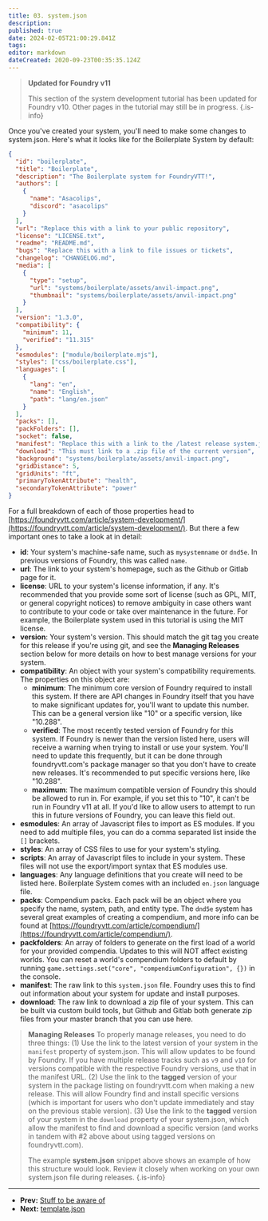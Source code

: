 ```yaml
---
title: 03. system.json
description: 
published: true
date: 2024-02-05T21:00:29.841Z
tags: 
editor: markdown
dateCreated: 2020-09-23T00:35:35.124Z
---
```


> **Updated for Foundry v11**
>
> This section of the system development tutorial has been updated for Foundry v10. Other pages in the tutorial may still be in progress.
{.is-info}

Once you've created your system, you'll need to make some changes to system.json. Here's what it looks like for the Boilerplate System by default:

```json
{
  "id": "boilerplate",
  "title": "Boilerplate",
  "description": "The Boilerplate system for FoundryVTT!",
  "authors": [
    {
      "name": "Asacolips",
      "discord": "asacolips"
    }
  ],
  "url": "Replace this with a link to your public repository",
  "license": "LICENSE.txt",
  "readme": "README.md",
  "bugs": "Replace this with a link to file issues or tickets",
  "changelog": "CHANGELOG.md",
  "media": [
    {
      "type": "setup",
      "url": "systems/boilerplate/assets/anvil-impact.png",
      "thumbnail": "systems/boilerplate/assets/anvil-impact.png"
    }
  ],
  "version": "1.3.0",
  "compatibility": {
    "minimum": 11,
    "verified": "11.315"
  },
  "esmodules": ["module/boilerplate.mjs"],
  "styles": ["css/boilerplate.css"],
  "languages": [
    {
      "lang": "en",
      "name": "English",
      "path": "lang/en.json"
    }
  ],
  "packs": [],
  "packFolders": [],
  "socket": false,
  "manifest": "Replace this with a link to the /latest release system.json so people can receive updates after they've installed the system",
  "download": "This must link to a .zip file of the current version",
  "background": "systems/boilerplate/assets/anvil-impact.png",
  "gridDistance": 5,
  "gridUnits": "ft",
  "primaryTokenAttribute": "health",
  "secondaryTokenAttribute": "power"
}

```

For a full breakdown of each of those properties head to [https://foundryvtt.com/article/system-development/](https://foundryvtt.com/article/system-development/). But there a few important ones to take a look at in detail:

* **id**: Your system's machine-safe name, such as `mysystemname` or `dnd5e`. In previous versions of Foundry, this was called `name`.
* **url**: The link to your system's homepage, such as the Github or Gitlab page for it.
* **license**: URL to your system's license information, if any. It's recommended that you provide some sort of license (such as GPL, MIT, or general copyright notices) to remove ambiguity in case others want to contribute to your code or take over maintenance in the future. For example, the Boilerplate system used in this tutorial is using the MIT license.
* **version**: Your system's version. This should match the git tag you create for this release if you're using git, and see the **Managing Releases** section below for more details on how to best manage versions for your system.
* **compatibility**: An object with your system's compatibility requirements. The properties on this object are:
	* **minimum**: The minimum core version of Foundry required to install this system. If there are API changes in Foundry itself that you have to make significant updates for, you'll want to update this number. This can be a general version like "10" or a specific version, like "10.288".
	* **verified**: The most recently tested version of Foundry for this system. If Foundry is newer than the version listed here, users will receive a warning when trying to install or use your system. You'll need to update this frequently, but it can be done through foundryvtt.com's package manager so that you don't have to create new releases. It's recommended to put specific versions here, like "10.288".
	* **maximum**: The maximum compatible version of Foundry this should be allowed to run in. For example, if you set this to "10", it can't be run in Foundry v11 at all. If you'd like to allow users to attempt to run this in future versions of Foundry, you can leave this field out.
* **esmodules**: An array of Javascript files to import as ES modules. If you need to add multiple files, you can do a comma separated list inside the `[]` brackets.
* **styles**: An array of CSS files to use for your system's styling.
* **scripts**: An array of Javascript files to include in your system. These files will not use the export/import syntax that ES modules use.
* **languages**: Any language definitions that you create will need to be listed here. Boilerplate System comes with an included `en.json` language file.
* **packs**: Compendium packs. Each pack will be an object where you specify the name, system, path, and entity type. The `dnd5e` system has several great examples of creating a compendium, and more info can be found at [https://foundryvtt.com/article/compendium/](https://foundryvtt.com/article/compendium/).
* **packfolders**: An array of folders to generate on the first load of a world for your provided compendia. Updates to this will NOT affect existing worlds. You can reset a world's compendium folders to default by running `game.settings.set("core", "compendiumConfiguration", {})` in the console.
* **manifest**: The raw link to this `system.json` file. Foundry uses this to find out information about your system for update and install purposes.
* **download**: The raw link to download a zip file of your system. This can be built via custom build tools, but Github and Gitlab both generate zip files from your master branch that you can use here.

> **Managing Releases**
> To properly manage releases, you need to do three things:
> (1) Use the link to the latest version of your system in the `manifest` property of system.json. This will allow updates to be found by Foundry. If you have multiple release tracks such as `v9` and `v10` for versions compatible with the respective Foundry versions, use that in the manifest URL.
> (2) Use the link to the **tagged** version of your system in the package listing on foundryvtt.com when making a new release. This will allow Foundry find and install specific versions (which is important for users who don't update immediately and stay on the previous stable version).
> (3) Use the link to the **tagged** version of your system in the `download` property of your system.json, which allow the manifest to find and download a specific version (and works in tandem with #2 above about using tagged versions on foundryvtt.com).
>
> The example **system.json** snippet above shows an example of how this structure would look. Review it closely when working on your own system.json file during releases.
{.is-info}


---

* **Prev:** [Stuff to be aware of](https://foundryvtt.wiki/en/development/guides/SD-tutorial/SD02-Stuff-to-be-aware-of)
* **Next:** [template.json](https://foundryvtt.wiki/en/development/guides/SD-tutorial/SD04-templatejson)